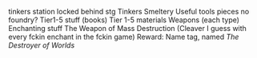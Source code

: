 tinkers station locked behind stg
Tinkers Smeltery
Useful tools pieces
no foundry?
Tier1-5 stuff (books)
Tier 1-5 materials
Weapons (each type)
Enchanting stuff
The Weapon of Mass Destruction (Cleaver I guess with every fckin enchant in the fckin game) Reward: Name tag, named *The Destroyer of Worlds*